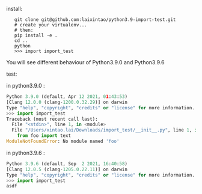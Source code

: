 install:

```
   git clone git@github.com:laixintao/python3.9-import-test.git
   # create your virtualenv...
   # then:
   pip install -e .
   cd ..
   python
   >>> import import_test
```

You will see different behaviour of Python3.9.0 and Python3.9.6
   

test:

in python3.9.0 :

```python
Python 3.9.0 (default, Apr 12 2021, 01:43:53)
[Clang 12.0.0 (clang-1200.0.32.29)] on darwin
Type "help", "copyright", "credits" or "license" for more information.
>>> import import_test
Traceback (most recent call last):
  File "<stdin>", line 1, in <module>
  File "/Users/xintao.lai/Downloads/import_test/__init__.py", line 1, in <module>
    from foo import text
ModuleNotFoundError: No module named 'foo'
```

in python3.9.6 :

``` python
Python 3.9.6 (default, Sep  2 2021, 16:40:58)
[Clang 12.0.5 (clang-1205.0.22.11)] on darwin
Type "help", "copyright", "credits" or "license" for more information.
>>> import import_test
asdf
```

